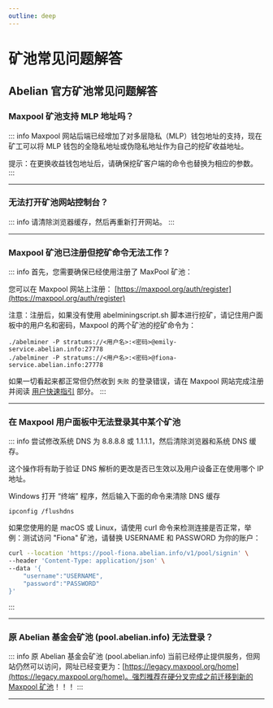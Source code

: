 ```yaml
---
outline: deep
---
```


# 矿池常见问题解答

## Abelian 官方矿池常见问题解答

### <Badge type="warning" text="QUESTION" /> Maxpool 矿池支持 MLP 地址吗？

::: info <Badge type="tip" text="ANSWER" />
Maxpool 网站后端已经增加了对多层隐私（MLP）钱包地址的支持，现在矿工可以将 MLP 钱包的全隐私地址或伪隐私地址作为自己的挖矿收益地址。

提示：在更换收益钱包地址后，请确保挖矿客户端的命令也替换为相应的参数。
:::

---

### <Badge type="warning" text="QUESTION" /> 无法打开矿池网站控制台？

::: info <Badge type="tip" text="ANSWER" />
请清除浏览器缓存，然后再重新打开网站。
:::

---

### <Badge type="warning" text="QUESTION" /> Maxpool 矿池已注册但挖矿命令无法工作？

::: info <Badge type="tip" text="ANSWER" />
首先，您需要确保已经使用注册了 MaxPool 矿池：

您可以在 Maxpool 网站上注册： [https://maxpool.org/auth/register](https://maxpool.org/auth/register)

注意：注册后，如果没有使用 abelminingscript.sh 脚本进行挖矿，请记住用户面板中的用户名和密码，Maxpool 的两个矿池的挖矿命令为：

```shell
./abelminer -P stratums://<用户名>:<密码>@emily-service.abelian.info:27778
./abelminer -P stratums://<用户名>:<密码>@fiona-service.abelian.info:27778
```

如果一切看起来都正常但仍然收到 `失败` 的登录错误，请在 Maxpool 网站完成注册并阅读 [用户快速指引](https://maxpool.org/home/guide) 部分。
:::

---

### <Badge type="warning" text="QUESTION" /> 在 Maxpool 用户面板中无法登录其中某个矿池

::: info <Badge type="tip" text="ANSWER" />
尝试修改系统 DNS 为 8.8.8.8 或 1.1.1.1，然后清除浏览器和系统 DNS 缓存。

这个操作将有助于验证 DNS 解析的更改是否已生效以及用户设备正在使用哪个 IP 地址。

Windows 打开 “终端” 程序，然后输入下面的命令来清除 DNS 缓存

```text
ipconfig /flushdns
```

如果您使用的是 macOS 或 Linux，请使用 curl 命令来检测连接是否正常，举例：测试访问 "Fiona" 矿池，请替换 USERNAME 和 PASSWORD 为你的账户：

```bash
curl --location 'https://pool-fiona.abelian.info/v1/pool/signin' \
--header 'Content-Type: application/json' \
--data '{
    "username":"USERNAME",
    "password":"PASSWORD"
}'
```
:::

---

### <Badge type="warning" text="QUESTION" /> 原 Abelian 基金会矿池 (pool.abelian.info) 无法登录？

::: info <Badge type="tip" text="ANSWER" />
原 Abelian 基金会矿池 (pool.abelian.info) 当前已经停止提供服务，但网站仍然可以访问，网址已经变更为：[https://legacy.maxpool.org/home](https://legacy.maxpool.org/home)。强烈推荐在硬分叉完成之前迁移到新的 [Maxpool 矿池](https://maxpool.org)！！！
:::

---